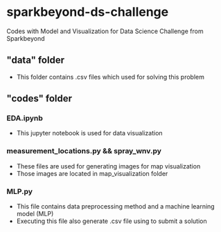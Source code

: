 # sparkbeyond-ds-challenge
Codes with Model and Visualization for Data Science Challenge from Sparkbeyond

## "data" folder
- This folder contains .csv files which used for solving this problem

## "codes" folder

### EDA.ipynb
- This jupyter notebook is used for data visualization 

### measurement_locations.py && spray_wnv.py
- These files are used for generating images for map visualization 
- Those images are located in map_visualization folder

### MLP.py
- This file contains data preprocessing method and a machine learning model (MLP)
- Executing this file also generate .csv file using to submit a solution
